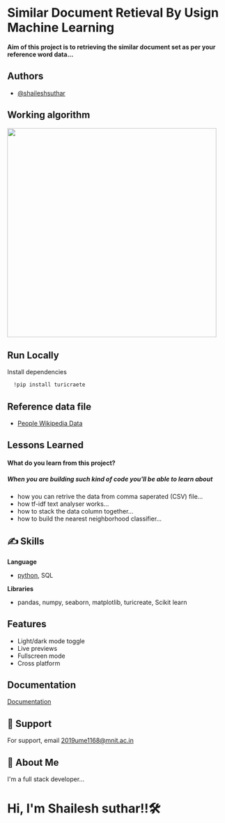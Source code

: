 
# Similar Document Retieval By Usign Machine Learning  

**Aim of this project is to retrieving the  similar document set as per your 
reference word data...**


                                                                                                               
## Authors

- [@shaileshsuthar](https://github.com/shaileshsuthar675/)


## Working algorithm

<p float='left'>
  <img src='https://cdn-images-1.medium.com/proxy/1*nykOoMQpu9GiODUU48Aesg.png' width=480>
</p>



## Run Locally

Install dependencies

```bash
  !pip install turicraete
```
## Reference data file
- [People Wikipedia Data](https://drive.google.com/file/d/1k2I1yHJHpY_5J1R9hSz_ukTEEN1u0aRl/view)

## Lessons Learned
#### What do you learn from this project?
##### When you are building such kind of code you'll be able to learn about
- how you can retrive the data from comma saperated (CSV) file...
- how tf-idf text analyser works...
- how to stack the data column together...
- how to build the nearest neighborhood classifier...


## ✍️ Skills
**Language**
- [python](https://www.python.org/), SQL

**Libraries**
- pandas, numpy, seaborn, matplotlib, turicreate, Scikit learn 


## Features

- Light/dark mode toggle
- Live previews
- Fullscreen mode
- Cross platform


## Documentation

[Documentation](https://linktodocumentation)



## 🤙 Support

For support, email 2019ume1168@mnit.ac.in


## 🚀 About Me
I'm a full stack developer...
# Hi, I'm Shailesh suthar!!🛠 
